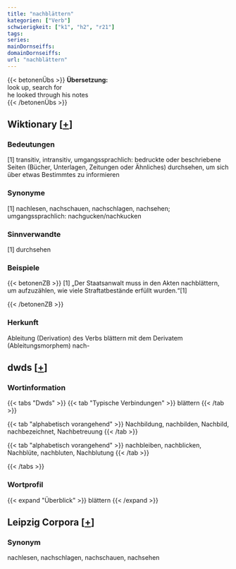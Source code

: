```yaml
---
title: "nachblättern"
kategorien: ["Verb"]
schwierigkeit: ["k1", "h2", "r21"]
tags:
series:
mainDornseiffs:
domainDornseiffs:
url: "nachblättern"
---
```


{{< betonenÜbs >}}
**Übersetzung:**  
look up, search  for  
he looked  through his notes  
{{< /betonenÜbs >}}

## Wiktionary [[+](https://de.wiktionary.org/wiki/nachblättern)]

### Bedeutungen
[1] transitiv, intransitiv, umgangssprachlich: bedruckte oder beschriebene Seiten (Bücher, Unterlagen, Zeitungen oder Ähnliches) durchsehen, um sich über etwas Bestimmtes zu informieren  

### Synonyme
[1] nachlesen, nachschauen, nachschlagen, nachsehen; umgangssprachlich: nachgucken/nachkucken  

### Sinnverwandte
[1] durchsehen  

### Beispiele
{{< betonenZB >}}
[1] „Der Staatsanwalt muss in den Akten nachblättern, um aufzuzählen, wie viele Straftatbestände erfüllt wurden.“[1]  

{{< /betonenZB >}}
### Herkunft
Ableitung (Derivation) des Verbs blättern mit dem Derivatem (Ableitungsmorphem) nach-  



## dwds [[+](https://www.dwds.de/wb/nachblättern)]

### Wortinformation
{{< tabs "Dwds" >}}
{{< tab "Typische Verbindungen" >}}
blättern
{{< /tab >}}

{{< tab "alphabetisch vorangehend" >}}
Nachbildung, nachbilden, Nachbild, nachbezeichnet, Nachbetreuung
{{< /tab >}}

{{< tab "alphabetisch vorangehend" >}}
nachbleiben, nachblicken, Nachblüte, nachbluten, Nachblutung
{{< /tab >}}

{{< /tabs >}}

### Wortprofil
{{< expand "Überblick" >}} blättern {{< /expand >}}

## Leipzig Corpora [[+](https://corpora.uni-leipzig.de/en/res?word=nachblättern&corpusId=deu_newscrawl-public_2018)]


### Synonym
nachlesen, nachschlagen, nachschauen, nachsehen


